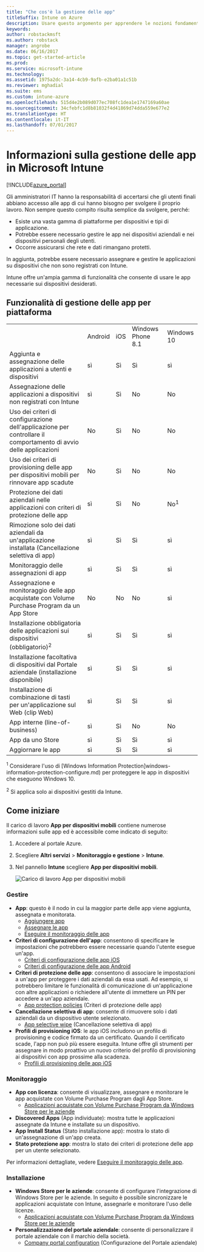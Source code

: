 ```yaml
---
title: "Che cos'è la gestione delle app"
titleSuffix: Intune on Azure
description: Usare questo argomento per apprendere le nozioni fondamentali sulla gestione delle app con Microsoft Intune."
keywords: 
author: robstackmsft
ms.author: robstack
manager: angrobe
ms.date: 06/16/2017
ms.topic: get-started-article
ms.prod: 
ms.service: microsoft-intune
ms.technology: 
ms.assetid: 1975a2dc-3a14-4cb9-9afb-e2ba01a1c51b
ms.reviewer: mghadial
ms.suite: ems
ms.custom: intune-azure
ms.openlocfilehash: 515d4e2b089d077ec708fc1dea1e1747169a60ae
ms.sourcegitcommit: 34cfebfc1d8b81032f4d41869d74dda559e677e2
ms.translationtype: HT
ms.contentlocale: it-IT
ms.lasthandoff: 07/01/2017
---
```

# <a name="what-is-microsoft-intune-app-management"></a>Informazioni sulla gestione delle app in Microsoft Intune


[!INCLUDE[azure_portal](./includes/azure_portal.md)]


Gli amministratori IT hanno la responsabilità di accertarsi che gli utenti finali abbiano accesso alle app di cui hanno bisogno per svolgere il proprio lavoro. Non sempre questo compito risulta semplice da svolgere, perché:
- Esiste una vasta gamma di piattaforme per dispositivi e tipi di applicazione.
- Potrebbe essere necessario gestire le app nei dispositivi aziendali e nei dispositivi personali degli utenti.
- Occorre assicurarsi che rete e dati rimangano protetti.

In aggiunta, potrebbe essere necessario assegnare e gestire le applicazioni su dispositivi che non sono registrati con Intune.

Intune offre un'ampia gamma di funzionalità che consente di usare le app necessarie sui dispositivi desiderati.

## <a name="app-management-capabilities-by-platform"></a>Funzionalità di gestione delle app per piattaforma

||||||
|-|-|-|-|-|
|&nbsp; |Android|iOS|Windows Phone 8.1|Windows 10|
|Aggiunta e assegnazione delle applicazioni a utenti e dispositivi|sì|Sì|Sì|sì|
|Assegnazione delle applicazioni a dispositivi non registrati con Intune|sì|Sì|No|No|
|Uso dei criteri di configurazione dell'applicazione per controllare il comportamento di avvio delle applicazioni|No|Sì|No|No|
|Uso dei criteri di provisioning delle app per dispositivi mobili per rinnovare app scadute|No|Sì|No|No|
|Protezione dei dati aziendali nelle applicazioni con criteri di protezione delle app|sì|Sì|No|No<sup>1</sup>|
|Rimozione solo dei dati aziendali da un'applicazione installata (Cancellazione selettiva di app)|sì|Sì|Sì|sì|
|Monitoraggio delle assegnazioni di app|sì|Sì|Sì|sì|
|Assegnazione e monitoraggio delle app acquistate con Volume Purchase Program da un App Store|No|No|No|sì|
|Installazione obbligatoria delle applicazioni sui dispositivi (obbligatorio)<sup>2</sup>|sì|Sì|Sì|sì|
|Installazione facoltativa di dispositivi dal Portale aziendale (installazione disponibile)|sì|Sì|Sì|sì|
|Installazione di combinazione di tasti per un'applicazione sul Web (clip Web)|sì|Sì|Sì|sì|
|App interne (line-of-business)|sì|Sì|No|No|
|App da uno Store|sì|Sì|Sì|sì|
|Aggiornare le app|sì|Sì|Sì|sì|

<sup>1</sup> Considerare l'uso di [Windows Information Protection]windows-information-protection-configure.md) per proteggere le app in dispositivi che eseguono Windows 10.

<sup>2</sup> Si applica solo ai dispositivi gestiti da Intune.

## <a name="how-to-get-started"></a>Come iniziare

Il carico di lavoro **App per dispositivi mobili** contiene numerose informazioni sulle app ed è accessibile come indicato di seguito:

1. Accedere al portale Azure.
2. Scegliere **Altri servizi** > **Monitoraggio e gestione** > **Intune**.
3. Nel pannello **Intune** scegliere **App per dispositivi mobili**.

    ![Carico di lavoro App per dispositivi mobili](./media/apps-workload.png)

### <a name="manage"></a>Gestire
- **App**: questo è il nodo in cui la maggior parte delle app viene aggiunta, assegnata e monitorata.
    - [Aggiungere app](apps-add.md)
    - [Assegnare le app](apps-deploy.md)
    - [Eseguire il monitoraggio delle app](apps-monitor.md)
- **Criteri di configurazione dell'app**: consentono di specificare le impostazioni che potrebbero essere necessarie quando l'utente esegue un'app.
    - [Criteri di configurazione delle app iOS](app-configuration-policies-use-ios.md)
    - [Criteri di configurazione delle app Android](app-configuration-policies-use-android.md)
- **Criteri di protezione delle app**: consentono di associare le impostazioni a un'app per proteggere i dati aziendali da essa usati. Ad esempio, si potrebbero limitare le funzionalità di comunicazione di un'applicazione con altre applicazioni o richiedere all'utente di immettere un PIN per accedere a un'app aziendale.
    - [App protection policies](app-protection-policies.md) (Criteri di protezione delle app)
- **Cancellazione selettiva di app**: consente di rimuovere solo i dati aziendali da un dispositivo utente selezionato.
    - [App selective wipe](apps-selective-wipe.md) (Cancellazione selettiva di app)
- **Profili di provisioning iOS**: le app iOS includono un profilo di provisioning e codice firmato da un certificato. Quando il certificato scade, l'app non può più essere eseguita. Intune offre gli strumenti per assegnare in modo proattivo un nuovo criterio del profilo di provisioning ai dispositivi con app prossime alla scadenza.
    - [Profili di provisioning delle app iOS](app-provisioning-profile-ios.md)

### <a name="monitor"></a>Monitoraggio
- **App con licenza**: consente di visualizzare, assegnare e monitorare le app acquistate con Volume Purchase Program dagli App Store.
    - [Applicazioni acquistate con Volume Purchase Program da Windows Store per le aziende](windows-store-for-business.md)
- **Discovered Apps** (App individuate): mostra tutte le applicazioni assegnate da Intune e installate su un dispositivo.
- **App Install Status** (Stato installazione app): mostra lo stato di un'assegnazione di un'app creata.
- **Stato protezione app**: mostra lo stato dei criteri di protezione delle app per un utente selezionato.

Per informazioni dettagliate, vedere [Eseguire il monitoraggio delle app](apps-monitor.md).

### <a name="setup"></a>Installazione
<!--- **iOS VPP Tokens**
    - [iOS volume-purchased apps](vpp-apps-ios.md) --->
- **Windows Store per le aziende**: consente di configurare l'integrazione di Windows Store per le aziende. In seguito è possibile sincronizzare le applicazioni acquistate con Intune, assegnarle e monitorare l'uso delle licenze.
    - [Applicazioni acquistate con Volume Purchase Program da Windows Store per le aziende](windows-store-for-business.md)
- **Personalizzazione del portale aziendale**: consente di personalizzare il portale aziendale con il marchio della società.
    - [Company portal configuration](company-portal-app.md) (Configurazione del Portale aziendale)
